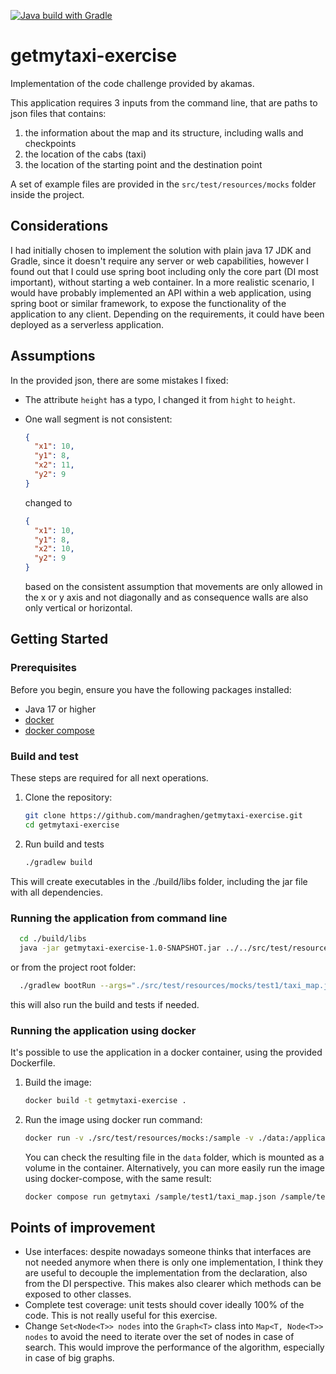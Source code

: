 [![Java build with Gradle](https://github.com/mandraghen/getmytaxi-exercise/actions/workflows/build-gradle.yaml/badge.svg)](https://github.com/mandraghen/getmytaxi-exercise/actions/workflows/build-gradle.yaml)
# getmytaxi-exercise
Implementation of the code challenge provided by akamas.

This application requires 3 inputs from the command line, that are paths to json files that contains:
1) the information about the map and its structure, including walls and checkpoints
2) the location of the cabs (taxi)
3) the location of the starting point and the destination point

A set of example files are provided in the `src/test/resources/mocks` folder inside the project.

## Considerations
I had initially chosen to implement the solution with plain java 17 JDK and Gradle, since it doesn't require any server or web capabilities, however I found out that I could use spring boot including only the core part (DI most important), without starting a web container.
In a more realistic scenario, I would have probably implemented an API within a web application, using spring boot or similar framework, to expose the functionality of the application to any client. Depending on the requirements, it could have been deployed as a serverless application.

## Assumptions
In the provided json, there are some mistakes I fixed:
- The attribute `height` has a typo, I changed it from `hight` to `height`.
- One wall segment is not consistent: 

  ```json
  {
    "x1": 10,
    "y1": 8,
    "x2": 11,
    "y2": 9
  }
  ```

  changed to

  ```json
  {
    "x1": 10,
    "y1": 8,
    "x2": 10,
    "y2": 9
  }
  ```

  based on the consistent assumption that movements are only allowed in the x or y axis and not diagonally and as consequence walls are also only vertical or horizontal.

## Getting Started

### Prerequisites

Before you begin, ensure you have the following packages installed:
- Java 17 or higher
- [docker](https://www.docker.com/)
- [docker compose](https://docs.docker.com/compose/)

### Build and test
These steps are required for all next operations.
1. Clone the repository:
   ```bash
   git clone https://github.com/mandraghen/getmytaxi-exercise.git
   cd getmytaxi-exercise
   ```
2. Run build and tests
   ```bash
   ./gradlew build
   ```
This will create executables in the ./build/libs folder, including the jar file with all dependencies.

### Running the application from command line
   ```bash
     cd ./build/libs
     java -jar getmytaxi-exercise-1.0-SNAPSHOT.jar ../../src/test/resources/mocks/test1/taxi_map.json ../../src/test/resources/mocks/test1/taxi_coordinates.json ../../src/test/resources/mocks/test1/request.json
   ```
  or from the project root folder:
   ```bash
     ./gradlew bootRun --args="./src/test/resources/mocks/test1/taxi_map.json ./src/test/resources/mocks/test1/taxi_coordinates.json ./src/test/resources/mocks/test1/request.json"
   ```
  this will also run the build and tests if needed.

### Running the application using docker
It's possible to use the application in a docker container, using the provided Dockerfile.
1) Build the image:
   ```bash
   docker build -t getmytaxi-exercise .
   ```
2) Run the image using docker run command:
   ```bash
   docker run -v ./src/test/resources/mocks:/sample -v ./data:/application/data getmytaxi-exercise /sample/test1/taxi_map.json /sample/test1/taxi_coordinates.json /sample/test1/request.json
   ```
   You can check the resulting file in the `data` folder, which is mounted as a volume in the container. 
   Alternatively, you can more easily run the image using docker-compose, with the same result:
    ```bash
    docker compose run getmytaxi /sample/test1/taxi_map.json /sample/test1/taxi_coordinates.json /sample/test1/request.json  
    ```

## Points of improvement
- Use interfaces: despite nowadays someone thinks that interfaces are not needed anymore when there is only one implementation, I think they are useful to decouple the implementation from the declaration, also from the DI perspective. This makes also clearer which methods can be exposed to other classes.
- Complete test coverage: unit tests should cover ideally 100% of the code. This is not really useful for this exercise.
- Change `Set<Node<T>> nodes` into the `Graph<T>` class into `Map<T, Node<T>> nodes` to avoid the need to iterate over the set of nodes in case of search. This would improve the performance of the algorithm, especially in case of big graphs.
